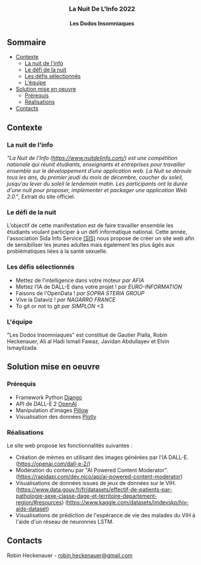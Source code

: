 <!-- Titre -->
<br />
<p align="center">
  <h3 align="center">La Nuit De L'Info 2022</h3>
  <h4 align="center">Les Dodos Insomniaques</h4>
</p>


<!-- Sommaire -->
## Sommaire

* [Contexte](#contexte)
  * [La nuit de l'info](#la-nuit-de-l'info)
  * [Le défi de la nuit](#le-défi-de-la-nuit)
  * [Les défis sélectionnés](#les-défis-sélectionnés)
  * [L'équipe](#l'équipe)
* [Solution mise en oeuvre](#solution-mise-en-oeuvre)
  * [Prérequis](#prérequis)
  * [Réalisations](#réalisations)
* [Contacts](#contacts)

<!-- Contexte -->
## Contexte

### La nuit de l'info

*"La Nuit de l’Info (https://www.nuitdelinfo.com/) est une compétition nationale qui réunit étudiants, enseignants et entreprises pour travailler ensemble sur le développement d’une application web.
La Nuit se déroule tous les ans, du premier jeudi du mois de décembre, coucher du soleil, jusqu'au lever du soleil le lendemain matin.
Les participants ont la durée d'une nuit pour proposer, implémenter et packager une application Web 2.0."*, Extrait du site officiel.

### Le défi de la nuit

L’objectif de cette manifestation est de faire travailler ensemble les étudiants voulant participer à un défi informatique national.
Cette année, l'association Sida Info Service [(SIS)](https://www.sida-info-service.org/) nous propose de créer un site web afin de sensibiliser les jeunes adultes mais également les plus âgés aux problématiques liées à la santé sexuelle.

### Les défis sélectionnés

- Mettez de l'intelligence dans votre moteur *par AFIA*
- Mettez l’IA de DALL-E dans votre projet ! *par EURO-INFORMATION*
- Faisons de l'OpenData ! *par SOPRA STERIA GROUP*
- Vive la Dataviz ! *par NAGARRO FRANCE*
- To git or not to git *par SIMPLON* <3

### L'équipe

"Les Dodos Insomniaques" est constitué de Gautier Pialla, Robin Heckenauer, Ali al Hadi Ismail Fawaz, Javidan Abdullayev et Elvin Ismayilzada.

<!-- Solution mise en oeuvre -->
## Solution mise en oeuvre

### Prérequis

- Framework Python [Django](https://www.djangoproject.com/)
- API de DALL-E 2 [OpenAI](https://openai.com/)
- Manipulation d'images [Pillow](https://python-pillow.org/)
- Visualisation des données [Plotly](https://plotly.com/)

### Réalisations

Le site web propose les fonctionnalités suivantes :
- Création de mèmes en utilisant des images générées par l'IA DALL-E. (https://openai.com/dall-e-2/)
- Modération du contenu par "AI Powered Content Moderator". (https://rapidapi.com/dev.nico/api/ai-powered-content-moderator)
- Visualisations de données issues de jeux de données sur le VIH. (https://www.data.gouv.fr/fr/datasets/effectif-de-patients-par-pathologie-sexe-classe-dage-et-territoire-departement-region/#resources) (https://www.kaggle.com/datasets/imdevskp/hiv-aids-dataset)
- Visualisations de prédiction de l'espérance de vie des malades du VIH à l'aide d'un réseau de neuronnes LSTM. 

<!-- Contacts -->
## Contacts

Robin Heckenauer - robin.heckenauer@gmail.com